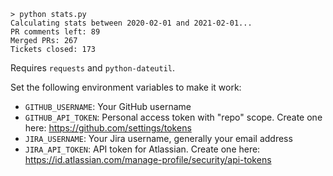 ```
> python stats.py
Calculating stats between 2020-02-01 and 2021-02-01...
PR comments left: 89
Merged PRs: 267
Tickets closed: 173
```

Requires `requests` and `python-dateutil`.

Set the following environment variables to make it work:

- `GITHUB_USERNAME`: Your GitHub username
- `GITHUB_API_TOKEN`: Personal access token with "repo" scope. Create one here: https://github.com/settings/tokens
- `JIRA_USERNAME`: Your Jira username, generally your email address
- `JIRA_API_TOKEN`: API token for Atlassian. Create one here: https://id.atlassian.com/manage-profile/security/api-tokens
